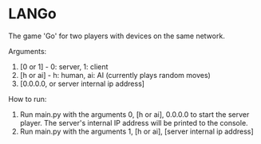 # LANGo
The game 'Go' for two players with devices on the same network.

Arguments:
1. [0 or 1] - 0: server, 1: client
2. [h or ai] - h: human, ai: AI (currently plays random moves)
3. [0.0.0.0, or server internal ip address]

How to run:
1. Run main.py with the arguments 0, [h or ai], 0.0.0.0 to start the server player. The server's internal IP
address will be printed to the console.
2. Run main.py with the arguments 1, [h or ai], [server internal ip address]